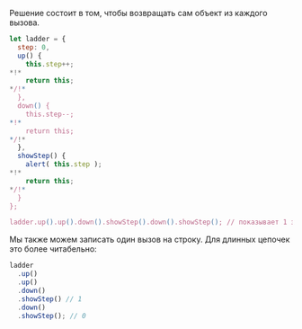Решение состоит в том, чтобы возвращать сам объект из каждого вызова.

```js run demo
let ladder = {
  step: 0,
  up() {
    this.step++;
*!*
    return this;
*/!*
  },
  down() {
    this.step--;
*!*
    return this;
*/!*
  },
  showStep() {
    alert( this.step );
*!*
    return this;
*/!*
  }
};

ladder.up().up().down().showStep().down().showStep(); // показывает 1 затем 0
```

Мы также можем записать один вызов на строку. Для длинных цепочек это более читабельно:

```js
ladder
  .up()
  .up()
  .down()
  .showStep() // 1
  .down()
  .showStep(); // 0
```
